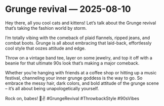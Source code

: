 # Grunge revival — 2025-08-10

Hey there, all you cool cats and kittens! Let’s talk about the Grunge revival that’s taking the fashion world by storm. 

I’m totally vibing with the comeback of plaid flannels, ripped jeans, and combat boots. Grunge is all about embracing that laid-back, effortlessly cool style that oozes attitude and edge. 

Throw on a vintage band tee, layer on some jewelry, and top it off with a beanie for that ultimate 90s look that’s making a major comeback. 

Whether you’re hanging with friends at a coffee shop or hitting up a music festival, channeling your inner grunge goddess is the way to go. So embrace the messy hair, dark colors, and bold attitude of the grunge scene – it’s all about being unapologetically yourself. 

Rock on, babes! 🖤✌️ #GrungeRevival #ThrowbackStyle #90sVibes